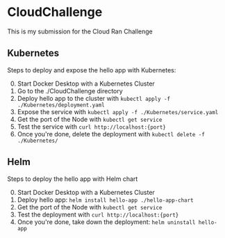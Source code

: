 # CloudChallenge
This is my submission for the Cloud Ran Challenge

## Kubernetes 
Steps to deploy and expose the hello app with Kubernetes:

0. Start Docker Desktop with a Kubernetes Cluster
1. Go to the ./CloudChallenge directory 
2. Deploy hello app to the cluster with `kubectl apply -f ./Kubernetes/deployment.yaml`
3. Expose the service with `kubectl apply -f ./Kubernetes/service.yaml`
4. Get the port of the Node with `kubectl get service`
5. Test the service with `curl http://localhost:{port}`
6. Once you're done, delete the deployment with `kubectl delete -f ./Kubernetes/`


## Helm 
Steps to deploy the hello app with Helm chart

0. Start Docker Desktop with a Kubernetes Cluster
1. Deploy hello app: `helm install hello-app ./hello-app-chart`
2. Get the port of the Node with `kubectl get service`
3. Test the deployment with `curl http://localhost:{port}`
4. Once you're done, take down the deployment: `helm uninstall hello-app`
